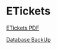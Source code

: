 # ETickets
 <a href="https://github.com/EceBasturk/ETickets/blob/main/ETickets.pdf">ETickets PDF</a>
 
 <a href="https://github.com/EceBasturk/ETickets/blob/main/ecommerce-app-db4.bak">Database BackUp</a>
